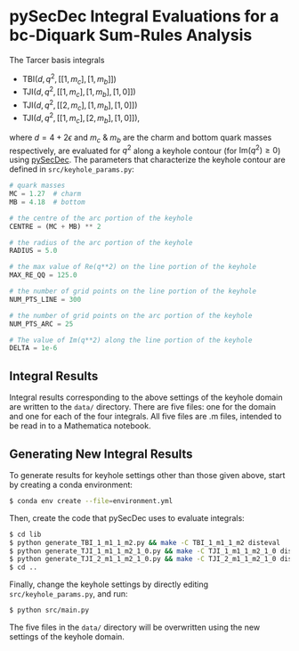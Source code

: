 # pySecDec Integral Evaluations for a bc-Diquark Sum-Rules Analysis

The Tarcer basis integrals

- $\mathrm{TBI}(d, q^2, [[1, m_c], [1, m_b]])$
- $\mathrm{TJI}(d, q^2, [[1, m_c], [1, m_b], [1, 0]])$
- $\mathrm{TJI}(d, q^2, [[2, m_c], [1, m_b], [1, 0]])$
- $\mathrm{TJI}(d, q^2, [[1, m_c], [2, m_b], [1, 0]])$,

where $d = 4 + 2\epsilon$ and $m_c$ & $m_b$ are the charm and bottom quark masses respectively, are evaluated for $q^2$ along a keyhole contour (for $\mathrm{Im}(q^2) \geq 0$) using [pySecDec](https://pypi.org/project/pySecDec/). The parameters that characterize the keyhole contour are defined in `src/keyhole_params.py`:

```python
# quark masses
MC = 1.27  # charm
MB = 4.18  # bottom

# the centre of the arc portion of the keyhole
CENTRE = (MC + MB) ** 2

# the radius of the arc portion of the keyhole
RADIUS = 5.0

# the max value of Re(q**2) on the line portion of the keyhole
MAX_RE_QQ = 125.0

# the number of grid points on the line portion of the keyhole
NUM_PTS_LINE = 300

# the number of grid points on the arc portion of the keyhole
NUM_PTS_ARC = 25

# The value of Im(q**2) along the line portion of the keyhole
DELTA = 1e-6
```

## Integral Results

Integral results corresponding to the above settings of the keyhole domain are written to the `data/` directory. There are five files: one for the domain and one for each of the four integrals. All five files are .m files, intended to be read in to a Mathematica notebook.

## Generating New Integral Results

To generate results for keyhole settings other than those given above, start by creating a conda environment:

```bash
$ conda env create --file=environment.yml
```

Then, create the code that pySecDec uses to evaluate integrals:

```bash
$ cd lib
$ python generate_TBI_1_m1_1_m2.py && make -C TBI_1_m1_1_m2 disteval
$ python generate_TJI_1_m1_1_m2_1_0.py && make -C TJI_1_m1_1_m2_1_0 disteval
$ python generate_TJI_2_m1_1_m2_1_0.py && make -C TJI_2_m1_1_m2_1_0 disteval
$ cd ..
```

Finally, change the keyhole settings by directly editing `src/keyhole_params.py`, and run:

```bash
$ python src/main.py
```

The five files in the `data/` directory will be overwritten using the new settings of the keyhole domain.

